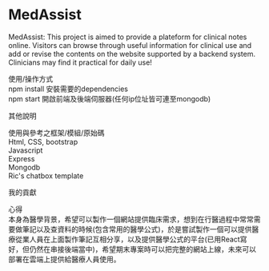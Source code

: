 # MedAssist

MedAssist: This project is aimed to provide a plateform for clinical notes online. Visitors can browse through useful information for clinical use and add or revise the contents on the website supported by a backend system. Clinicians may find it practical for daily use!

使用/操作方式  
npm install 安裝需要的dependencies  
npm start 開啟前端及後端伺服器(任何ip位址皆可連至mongodb)

其他說明

使用與參考之框架/模組/原始碼  
Html, CSS, bootstrap  
Javascript  
Express  
Mongodb  
Ric's chatbox template  

我的貢獻

心得  
本身為醫學背景，希望可以製作一個網站提供臨床需求，想到在行醫過程中常常需要做筆記以及查資料的時候(包含常用的醫學公式)，於是嘗試製作一個可以提供醫療從業人員在上面製作筆記互相分享，以及提供醫學公式的平台(已用React寫好，但仍然在串接後端當中)，希望期末專案時可以把完整的網站上線，未來可以部署在雲端上提供給醫療人員使用。